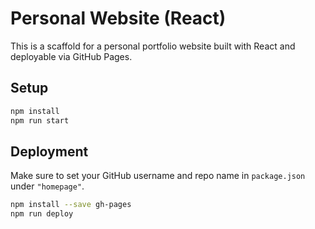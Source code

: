 
# Personal Website (React)

This is a scaffold for a personal portfolio website built with React and deployable via GitHub Pages.

## Setup

```bash
npm install
npm run start
```

## Deployment

Make sure to set your GitHub username and repo name in `package.json` under `"homepage"`.

```bash
npm install --save gh-pages
npm run deploy
```
